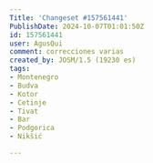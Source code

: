 ```yaml
---
Title: 'Changeset #157561441'
PublishDate: 2024-10-07T01:01:50Z
id: 157561441
user: AgusQui
comment: correcciones varias
created_by: JOSM/1.5 (19230 es)
tags:
- Montenegro
- Budva
- Kotor
- Cetinje
- Tivat
- Bar
- Podgorica
- Nikšić

---
```


